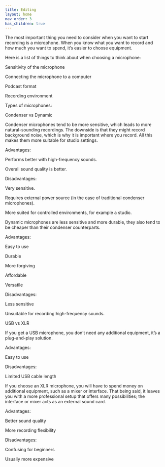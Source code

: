 ```yaml
---
title: Editing
layout: home
nav_order: 3
has_children: true
---
```


The most important thing you need to consider when you want to start recording is a microphone. When you know what you want to record and how much you want to spend, it’s easier to choose equipment. 

Here is a list of things to think about when choosing a microphone: 

Sensitivity of the microphone

Connecting the microphone to a computer 

Podcast format 

Recording environment 

 

Types of microphones: 

Condenser vs Dynamic 

 

Condenser microphones tend to be more sensitive, which leads to more natural-sounding recordings. The downside is that they might record background noise, which is why it is important where you record. All this makes them more suitable for studio settings. 

Advantages: 

Performs better with high-frequency sounds.

Overall sound quality is better.

Disadvantages:

Very sensitive.

Requires external power source (in the case of traditional condenser microphones).

More suited for controlled environments, for example a studio.

 

Dynamic microphones are less sensitive and more durable, they also tend to be cheaper than their condenser counterparts. 

Advantages: 

Easy to use 

Durable

More forgiving

Affordable 

Versatile 

Disadvantages: 

Less sensitive 

Unsuitable for recording high-frequency sounds.

 

USB vs XLR

 

If you get a USB microphone, you don’t need any additional equipment, it’s a plug-and-play solution.

Advantages: 

Easy to use

Disadvantages: 

Limited USB cable length

 

If you choose an XLR microphone, you will have to spend money on additional equipment, such as a mixer or interface. That being said, it leaves you with a more professional setup that offers many possibilities; the interface or mixer acts as an external sound card. 

 

Advantages: 

Better sound quality

More recording flexibility

Disadvantages: 

Confusing for beginners

Usually more expensive

 